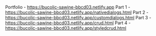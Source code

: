 Portfolio - <https://bucolic-sawine-bbcd03.netlify.app>
Part 1 - <https://bucolic-sawine-bbcd03.netlify.app/nativedialogs.html>
Part 2 - <https://bucolic-sawine-bbcd03.netlify.app/customdialogs.html>
Part 3 - <https://bucolic-sawine-bbcd03.netlify.app/crud.html>
Part 4 - <https://bucolic-sawine-bbcd03.netlify.app/styledcrud.html>
